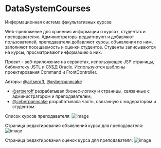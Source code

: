 # DataSystemCourses
Информационная система факультативных курсов

Web-приложение для хранения информации о курсах, студентах и преподавателях. Администраторы редактируют и добавляют пользователей, преподаватели добавляют
курсы, объявления по ним, заполняют посещаемость и оценки студентов. Студенты записываются на
курсы, просматривают информацию о них.

Проект - веб-приложение на сервлетах, использующее JSP страницы, библиотеку JSTL
и СУБД Oracle. Используются шаблоны проектирования Command и FrontController.

Авторы: [@artseroff](https://github.com/artseroff), [@cyberpanncake](https://github.com/cyberpanncake)

- [@artseroff](https://github.com/artseroff) разрабатывал бизнес-логику и страницы, связанные с администратором и преподавателем;
- [@cyberpanncake](https://github.com/cyberpanncake) разрабатывала часть, связанную с модератором и студентом.

Список курсов преподавателя:
![image](https://github.com/user-attachments/assets/30476a36-b3d0-4427-9499-1821bbaa9bc6)

Страница редактирования объявлений курса для преподавателя:
![image](https://github.com/user-attachments/assets/4e082d07-212f-4860-96c3-edd9414f1ee4)

Страница редактирования оценок курса для преподавателя:
![image](https://github.com/user-attachments/assets/b153b2c2-7a5c-4bdf-aabf-849ab2c52782)
